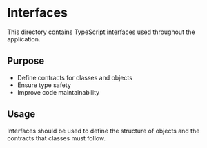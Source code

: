 # Interfaces

This directory contains TypeScript interfaces used throughout the application.

## Purpose
- Define contracts for classes and objects
- Ensure type safety
- Improve code maintainability

## Usage
Interfaces should be used to define the structure of objects and the contracts that classes must follow. 